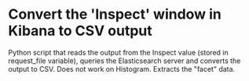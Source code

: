 # Convert the 'Inspect' window in Kibana to CSV output

Python script that reads the output from the Inspect value (stored in request_file variable), queries the Elasticsearch server and converts the output to CSV.
Does not work on Histogram. Extracts the "facet" data.
